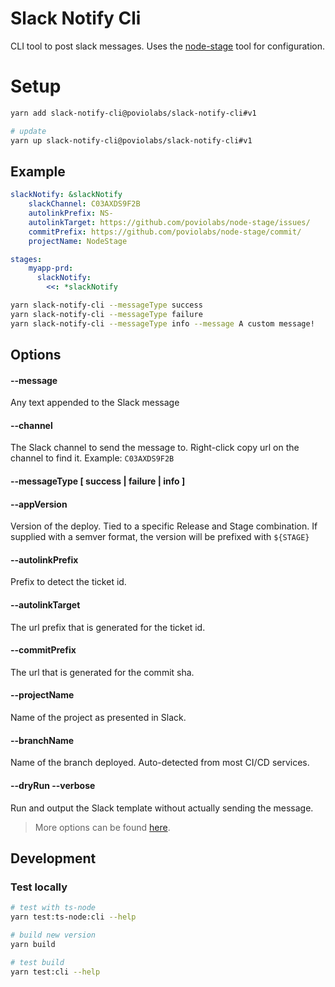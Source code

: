 # Slack Notify Cli

CLI tool to post slack messages. Uses the [node-stage](https://github.com/poviolabs/node-stage) tool for configuration.

# Setup

```bash
yarn add slack-notify-cli@poviolabs/slack-notify-cli#v1

# update
yarn up slack-notify-cli@poviolabs/slack-notify-cli#v1
```

## Example

```yaml
slackNotify: &slackNotify
    slackChannel: C03AXDS9F2B
    autolinkPrefix: NS-
    autolinkTarget: https://github.com/poviolabs/node-stage/issues/
    commitPrefix: https://github.com/poviolabs/node-stage/commit/
    projectName: NodeStage

stages:
    myapp-prd:
      slackNotify:
        <<: *slackNotify

```


```bash
yarn slack-notify-cli --messageType success
yarn slack-notify-cli --messageType failure
yarn slack-notify-cli --messageType info --message A custom message!
```

## Options

#### --message

Any text appended to the Slack message

#### --channel

The Slack channel to send the message to. Right-click copy url on the channel to find it. Example: `C03AXDS9F2B`

#### --messageType \[ success | failure | info \]

#### --appVersion

Version of the deploy. Tied to a specific Release and Stage combination.
If supplied with a semver format, the version will be prefixed with `${STAGE}`

#### --autolinkPrefix

Prefix to detect the ticket id.

#### --autolinkTarget

The url prefix that is generated for the ticket id.

#### --commitPrefix

The url that is generated for the commit sha.

#### --projectName

Name of the project as presented in Slack.

#### --branchName

Name of the branch deployed. Auto-detected from most CI/CD services.

#### --dryRun --verbose

Run and output the Slack template without actually sending the message.

> More options can be found [here](https://github.com/poviolabs/node-stage#options).

## Development

### Test locally

```bash
# test with ts-node
yarn test:ts-node:cli --help

# build new version
yarn build

# test build
yarn test:cli --help
```
